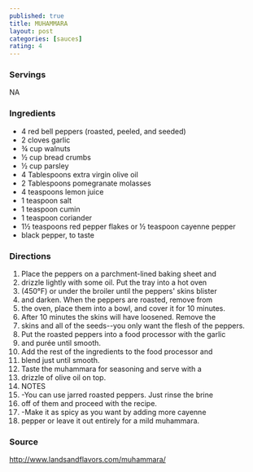 ```yaml
---
published: true
title: MUHAMMARA
layout: post
categories: [sauces]
rating: 4
---
```

### Servings
NA

### Ingredients
- 4 red bell peppers (roasted, peeled, and seeded)
- 2 cloves garlic
- ¾ cup walnuts
- ½ cup bread crumbs
- ½ cup parsley
- 4 Tablespoons extra virgin olive oil
- 2 Tablespoons pomegranate molasses
- 4 teaspoons lemon juice
- 1 teaspoon salt
- 1 teaspoon cumin
- 1 teaspoon coriander
- 1½ teaspoons red pepper flakes or ½ teaspoon cayenne pepper
- black pepper, to taste

### Directions
1. Place the peppers on a parchment-lined baking sheet and
2. drizzle lightly with some oil. Put the tray into a hot oven
3. (450°F) or under the broiler until the peppers' skins blister
4. and darken. When the peppers are roasted, remove from
5. the oven, place them into a bowl, and cover it for 10 minutes.
6. After 10 minutes the skins will have loosened. Remove the
7. skins and all of the seeds--you only want the flesh of the peppers.
8. Put the roasted peppers into a food processor with the garlic
9. and purée until smooth.
10. Add the rest of the ingredients to the food processor and
11. blend just until smooth.
12. Taste the muhammara for seasoning and serve with a
13. drizzle of olive oil on top.
14. NOTES
15. -You can use jarred roasted peppers. Just rinse the brine
16. off of them and proceed with the recipe.
17. -Make it as spicy as you want by adding more cayenne
18. pepper or leave it out entirely for a mild muhammara.

### Source
<a href="http://www.landsandflavors.com/muhammara/" target="new">http://www.landsandflavors.com/muhammara/</a>
